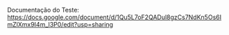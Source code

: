 Documentação do Teste: https://docs.google.com/document/d/1Qu5L7oF2QADul8gzCs7NdKn5Os6ImZlXmx9I4m_l3P0/edit?usp=sharing
